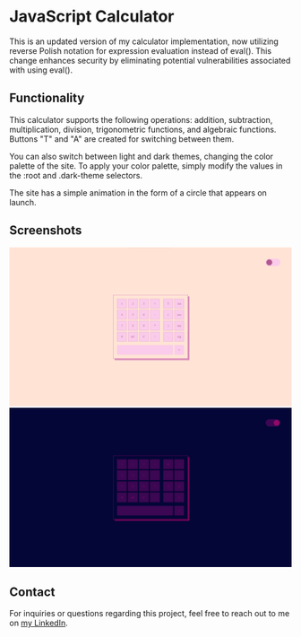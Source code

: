 # JavaScript Calculator

This is an updated version of my calculator implementation, now utilizing reverse Polish notation for expression evaluation instead of eval(). This change enhances security by eliminating potential vulnerabilities associated with using eval().

## Functionality

This calculator supports the following operations: addition, subtraction, multiplication, division, trigonometric functions, and algebraic functions. Buttons "T" and "A" are created for switching between them.

You can also switch between light and dark themes, changing the color palette of the site. To apply your color palette, simply modify the values in the :root and .dark-theme selectors.

The site has a simple animation in the form of a circle that appears on launch.

## Screenshots

![Bright theme](./screanshot/light.png)
![Dark theme](./screanshot/dark.png)

## Contact

For inquiries or questions regarding this project, feel free to reach out to me on [my LinkedIn](https://www.linkedin.com/in/b-r-rudenko/).

